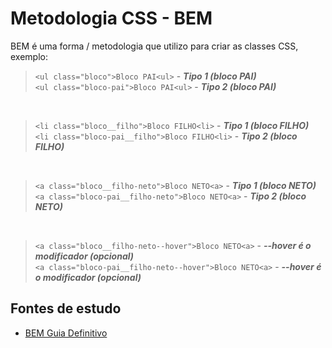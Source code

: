 # Metodologia CSS - BEM
BEM é uma forma / metodologia que utilizo para criar as classes CSS, exemplo:

> ``<ul class="bloco">Bloco PAI<ul>``       - **_Tipo 1 (bloco PAI)_**<br>
> ``<ul class="bloco-pai">Bloco PAI<ul>``   - **_Tipo 2 (bloco PAI)_**

<br>

> ``<li class="bloco__filho">Bloco FILHO<li>``        - **_Tipo 1 (bloco FILHO)_**<br>
> ``<li class="bloco-pai__filho">Bloco FILHO<li>``    - **_Tipo 2 (bloco FILHO)_**

<br>

> ``<a class="bloco__filho-neto">Bloco NETO<a>``      - **_Tipo 1 (bloco NETO)_**<br>
> ``<a class="bloco-pai__filho-neto">Bloco NETO<a>``  - **_Tipo 2 (bloco NETO)_**

<br>

> ``<a class="bloco__filho-neto--hover">Bloco NETO<a>``      - **_--hover é o modificador (opcional)_**<br>
> ``<a class="bloco-pai__filho-neto--hover">Bloco NETO<a>``  - **_--hover é o modificador (opcional)_**

## Fontes de estudo
- [BEM Guia Definitivo](https://desenvolvimentoparaweb.com/css/bem/)
